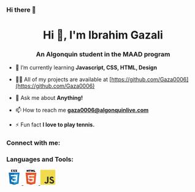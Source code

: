 ### Hi there 👋
<h1 align="center">Hi 👋, I'm Ibrahim Gazali</h1>
<h3 align="center">An Algonquin student in the MAAD program</h3>

- 🌱 I’m currently learning **Javascript, CSS, HTML, Design**

- 👨‍💻 All of my projects are available at [https://github.com/Gaza0006](https://github.com/Gaza0006)

- 💬 Ask me about **Anything!**

- 📫 How to reach me **gaza0006@algonquinlive.com**

- ⚡ Fun fact **I love to play tennis.**

<h3 align="left">Connect with me:</h3>
<p align="left">
</p>

<h3 align="left">Languages and Tools:</h3>
<p align="left"> <a href="https://www.w3schools.com/css/" target="_blank" rel="noreferrer"> <img src="https://raw.githubusercontent.com/devicons/devicon/master/icons/css3/css3-original-wordmark.svg" alt="css3" width="40" height="40"/> </a> <a href="https://www.w3.org/html/" target="_blank" rel="noreferrer"> <img src="https://raw.githubusercontent.com/devicons/devicon/master/icons/html5/html5-original-wordmark.svg" alt="html5" width="40" height="40"/> </a> <a href="https://developer.mozilla.org/en-US/docs/Web/JavaScript" target="_blank" rel="noreferrer"> <img src="https://raw.githubusercontent.com/devicons/devicon/master/icons/javascript/javascript-original.svg" alt="javascript" width="40" height="40"/> </a> </p>

